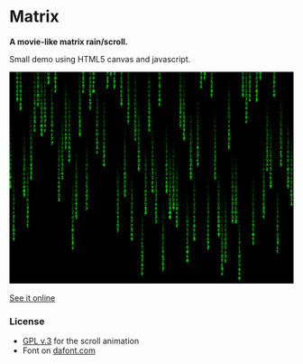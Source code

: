 Matrix
======

**A movie-like matrix rain/scroll.**

Small demo using HTML5 canvas and javascript.

![Image of the scroll](matrix.png)

[See it online](https://play.sugoi.be/matrix)

### License

* [GPL v.3](LICENSE) for the scroll animation
* Font on [dafont.com](http://www.dafont.com/matrix-code-nfi.font)
